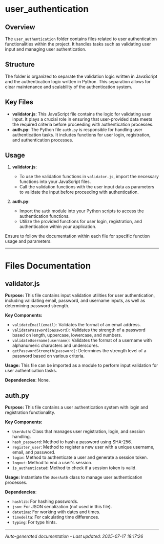 # user_authentication

## Overview
The `user_authentication` folder contains files related to user authentication functionalities within the project. It handles tasks such as validating user input and managing user authentication.

## Structure
The folder is organized to separate the validation logic written in JavaScript and the authentication logic written in Python. This separation allows for clear maintenance and scalability of the authentication system.

## Key Files
- **validator.js**: This JavaScript file contains the logic for validating user input. It plays a crucial role in ensuring that user-provided data meets the required criteria before proceeding with authentication processes.
- **auth.py**: The Python file `auth.py` is responsible for handling user authentication tasks. It includes functions for user login, registration, and authentication processes.

## Usage
1. **validator.js**:
   - To use the validation functions in `validator.js`, import the necessary functions into your JavaScript files.
   - Call the validation functions with the user input data as parameters to validate the input before proceeding with authentication.

2. **auth.py**:
   - Import the `auth` module into your Python scripts to access the authentication functions.
   - Utilize the provided functions for user login, registration, and authentication within your application.

Ensure to follow the documentation within each file for specific function usage and parameters.

---

# Files Documentation

## validator.js

**Purpose:** This file contains input validation utilities for user authentication, including validating email, password, and username inputs, as well as determining password strength.

**Key Components:**
- `validateEmail(email)`: Validates the format of an email address.
- `validatePassword(password)`: Validates the strength of a password based on length, uppercase, lowercase, and numbers.
- `validateUsername(username)`: Validates the format of a username with alphanumeric characters and underscores.
- `getPasswordStrength(password)`: Determines the strength level of a password based on various criteria.

**Usage:** This file can be imported as a module to perform input validation for user authentication tasks.

**Dependencies:** None.

## auth.py

**Purpose:** This file contains a user authentication system with login and registration functionality.

**Key Components:**
- `UserAuth`: Class that manages user registration, login, and session handling.
- `hash_password`: Method to hash a password using SHA-256.
- `register_user`: Method to register a new user with a unique username, email, and password.
- `login`: Method to authenticate a user and generate a session token.
- `logout`: Method to end a user's session.
- `is_authenticated`: Method to check if a session token is valid.

**Usage:** Instantiate the `UserAuth` class to manage user authentication processes.

**Dependencies:**
- `hashlib`: For hashing passwords.
- `json`: For JSON serialization (not used in this file).
- `datetime`: For working with dates and times.
- `timedelta`: For calculating time differences.
- `typing`: For type hints.

---
*Auto-generated documentation - Last updated: 2025-07-17 18:17:26*
